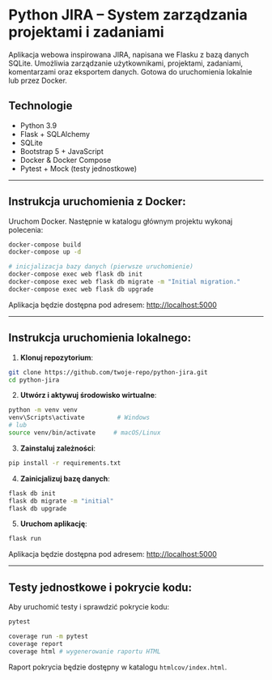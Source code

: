 # Python JIRA – System zarządzania projektami i zadaniami

Aplikacja webowa inspirowana JIRA, napisana we Flasku z bazą danych SQLite. Umożliwia zarządzanie użytkownikami, projektami, zadaniami, komentarzami oraz eksportem danych. Gotowa do uruchomienia lokalnie lub przez Docker.

## Technologie

- Python 3.9
- Flask + SQLAlchemy
- SQLite
- Bootstrap 5 + JavaScript
- Docker & Docker Compose
- Pytest + Mock (testy jednostkowe)

---

## Instrukcja uruchomienia z Docker:

Uruchom Docker. Następnie w katalogu głównym projektu wykonaj polecenia:

```bash
docker-compose build
docker-compose up -d

# inicjalizacja bazy danych (pierwsze uruchomienie)
docker-compose exec web flask db init
docker-compose exec web flask db migrate -m "Initial migration."
docker-compose exec web flask db upgrade
```

Aplikacja będzie dostępna pod adresem:
[http://localhost:5000](http://localhost:5000)

---

## Instrukcja uruchomienia lokalnego:

1. **Klonuj repozytorium**:

```bash
git clone https://github.com/twoje-repo/python-jira.git
cd python-jira
```

2. **Utwórz i aktywuj środowisko wirtualne**:

```bash
python -m venv venv
venv\Scripts\activate         # Windows
# lub
source venv/bin/activate     # macOS/Linux
```

3. **Zainstaluj zależności**:

```bash
pip install -r requirements.txt
```

4. **Zainicjalizuj bazę danych**:

```bash
flask db init
flask db migrate -m "initial"
flask db upgrade
```

5. **Uruchom aplikację**:

```bash
flask run
```

Aplikacja będzie dostępna pod adresem:
[http://localhost:5000](http://localhost:5000)

---

## Testy jednostkowe i pokrycie kodu:

Aby uruchomić testy i sprawdzić pokrycie kodu:

```bash
pytest

coverage run -m pytest
coverage report
coverage html # wygenerowanie raportu HTML
```

Raport pokrycia będzie dostępny w katalogu `htmlcov/index.html`.

